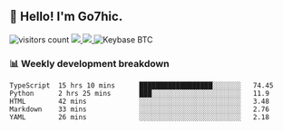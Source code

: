 ## 👋 Hello! I'm Go7hic.

 ![visitors count](https://visitors-by-url-pls-dont-use-this-in-your-repo.vercel.app/Go7hic-github-readme)
 <a href="https://twitter.com/Go7hic">
    <img src="https://img.shields.io/badge/-@Go7hic-1ca0f1?style=flat-square&labelColor=1ca0f1&logo=twitter&logoColor=white&link=https://twitter.com/Go7hic">
   <a/>
   <a href="mailto:gtfx0209@gmail.com">
    <img src="https://img.shields.io/badge/-gtfx0209@gmail.com-c14438?style=flat-square&logo=Gmail&logoColor=white&link=mailto:gtfx0209@gmail.com">
   <a/>
    ![Keybase BTC](https://img.shields.io/keybase/btc/Go7hic)
 <!--
🔭 I’m currently working
🌱 I’m currently learning
💬 Ask me about 
📫 How to reach me: 
⚡ Fun fact: 
-->
 <!--
![My Github Stats](https://github-readme-stats.vercel.app/api?username=Go7hic&show_icons=true&count_private=true)

-->

### 📊 Weekly development breakdown
<!--START_SECTION:waka-->
```text
TypeScript  15 hrs 10 mins      ██████████████████░░░░░░░   74.45 
Python      2 hrs 25 mins       ███░░░░░░░░░░░░░░░░░░░░░░   11.9 
HTML        42 mins             ░░░░░░░░░░░░░░░░░░░░░░░░░   3.48 
Markdown    33 mins             ░░░░░░░░░░░░░░░░░░░░░░░░░   2.76 
YAML        26 mins             ░░░░░░░░░░░░░░░░░░░░░░░░░   2.18
```
<!--END_SECTION:waka-->
    

